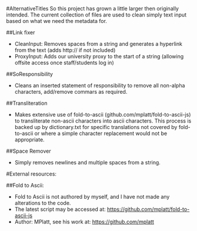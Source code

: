 #AlternativeTitles 
So this project has grown a little larger then originally intended. The current collection of files are used to clean simply text input based on what we need the metadata for.

##Link fixer
* CleanInput: Removes spaces from a string and generates a hyperlink from the text (adds http:// if not included)
* ProxyInput: Adds our university proxy to the start of a string (allowing offsite access once staff/students log in)

##SoResponsibility
* Cleans an inserted statement of responsibility to remove all non-alpha characters, add/remove commars as required.

##Transliteration
* Makes extensive use of fold-to-ascii (github.com/mplatt/fold-to-ascii-js) to transliterate non-ascii characters into ascii characters.
This process is backed up by dictionary.txt for specific translations not covered by fold-to-ascii or where a simple character replacement would not be appropriate.

##Space Remover
* Simply removes newlines and multiple spaces from a string.


#External resources:

##Fold to Ascii:
* Fold to Ascii is not authored by myself, and I have not made any alterations to the code. 
* The latest script may be accessed at: https://github.com/mplatt/fold-to-ascii-js
* Author: MPlatt, see his work at: https://github.com/mplatt
